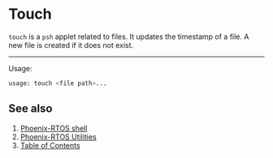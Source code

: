 # Touch

`touch` is a `psh` applet related to files. It updates the timestamp of a file. A new file is created if it does not
exist.

---

Usage:

```bash
usage: touch <file path>...
```

## See also

1. [Phoenix-RTOS shell](psh.md)
2. [Phoenix-RTOS Utilities](README.md)
3. [Table of Contents](../README.md)

